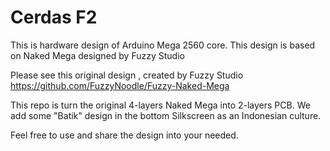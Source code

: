 # Cerdas F2
This is hardware design of Arduino Mega 2560 core. This design is based on Naked Mega designed by Fuzzy Studio

Please see this original design , created by Fuzzy Studio
https://github.com/FuzzyNoodle/Fuzzy-Naked-Mega

This repo is turn the original 4-layers Naked Mega into 2-layers PCB.
We add some "Batik" design in the bottom Silkscreen as an Indonesian culture.

Feel free to use and share the design into your needed.
